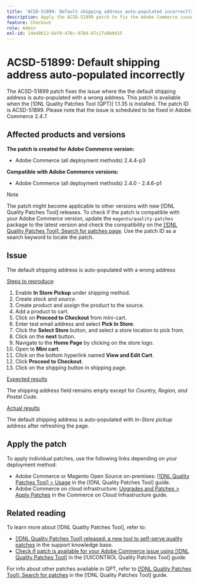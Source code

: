 ```yaml
---
title: 'ACSD-51899: Default shipping address auto-populated incorrectly'
description: Apply the ACSD-51899 patch to fix the Adobe Commerce issue where the default shipping address is auto-populated with a wrong address.
feature: Checkout
role: Admin
exl-id: 14e48613-6af8-476c-978d-87c27a0b0d15
---
```

# ACSD-51899: Default shipping address auto-populated incorrectly

The ACSD-51899 patch fixes the issue where the the default shipping address is auto-populated with a wrong address. This patch is available when the [!DNL Quality Patches Tool (QPT)] 1.1.35 is installed. The patch ID is ACSD-51899. Please note that the issue is scheduled to be fixed in Adobe Commerce 2.4.7.

## Affected products and versions

**The patch is created for Adobe Commerce version:**

* Adobe Commerce (all deployment methods) 2.4.4-p3

**Compatible with Adobe Commerce versions:** 

* Adobe Commerce (all deployment methods) 2.4.0 - 2.4.6-p1

>[!NOTE]
>
>The patch might become applicable to other versions with new [!DNL Quality Patches Tool] releases. To check if the patch is compatible with your Adobe Commerce version, update the `magento/quality-patches` package to the latest version and check the compatibility on the [[!DNL Quality Patches Tool]: Search for patches page](https://experienceleague.adobe.com/tools/commerce-quality-patches/index.html). Use the patch ID as a search keyword to locate the patch.

## Issue

The default shipping address is auto-populated with a wrong address

<u>Steps to reproduce</u>:

1. Enable **In Store Pickup** under shipping method.
1. Create *stock* and *source*.
1. Create product and assign the product to the source.
1. Add a product to cart.
1. Click on **Proceed to Checkout** from mini-cart.
1. Enter test email address and select **Pick In Store**.
1. Click the **Select Store** button, and select a store location to pick from.
1. Click on the **next** button.
1. Navigate to the **Home Page** by clicking on the store logo.
1. Open te **Mini cart**.
1. Click on the bottom hyperlink named **View and Edit Cart**.
1. Click **Proceed to Checkout**.
1. Click on the shipping button in shipping page.

<u>Expected results</u>

The shipping address field remains empty except for *Country, Region, and Postal Code*.

<u>Actual results</u>

The default shipping address is auto-populated with *In-Store pickup* address after refreshing the page.

## Apply the patch

To apply individual patches, use the following links depending on your deployment method:

* Adobe Commerce or Magento Open Source on-premises: [[!DNL Quality Patches Tool] > Usage](/help/tools/quality-patches-tool/usage.md) in the [!DNL Quality Patches Tool] guide.
* Adobe Commerce on cloud infrastructure: [Upgrades and Patches > Apply Patches](https://experienceleague.adobe.com/docs/commerce-cloud-service/user-guide/develop/upgrade/apply-patches.html) in the Commerce on Cloud Infrastructure guide.

## Related reading

To learn more about [!DNL Quality Patches Tool], refer to:

* [[!DNL Quality Patches Tool] released: a new tool to self-serve quality patches](https://experienceleague.adobe.com/en/docs/commerce-knowledge-base/kb/announcements/commerce-announcements/magento-quality-patches-released-new-tool-to-self-serve-quality-patches) in the support knowledge base.
* [Check if patch is available for your Adobe Commerce issue using [!DNL Quality Patches Tool]](/help/tools/quality-patches-tool/patches-available-in-qpt/check-patch-for-magento-issue-with-magento-quality-patches.md) in the [!UICONTROL Quality Patches Tool] guide.


For info about other patches available in QPT, refer to [[!DNL Quality Patches Tool]: Search for patches](https://experienceleague.adobe.com/tools/commerce-quality-patches/index.html) in the [!DNL Quality Patches Tool] guide.
